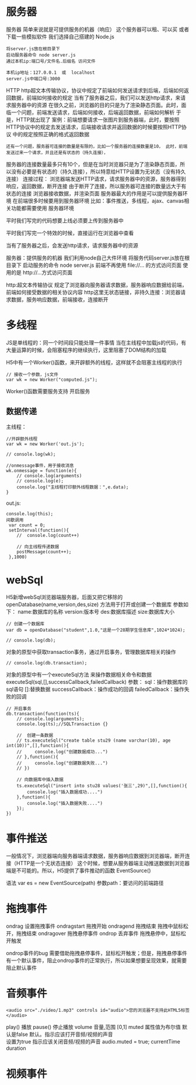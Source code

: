 # 服务器
服务器
    简单来说就是可提供服务的机器（响应）
    这个服务器可以租、可以买 或者 下载一些模拟软件
    我们选择自己搭建的 Node.js

    将server.js放在根目录下
    启动服务器命令 node server.js
    通过本机ip:端口号/文件名.后缀名 访问文件

    本机ip地址：127.0.0.1  或  localhost
    server.js中端口号:3000

HTTP
    http超文本传输协议，协议中规定了前端如何发送请求到后端，后端如何返回数据，前端如何接收的规定
    当有了服务器之后，我们可以发送http请求，来请求服务器中的资源
    在很久之前，浏览器的目的只是为了渲染静态页面。此时，面临一个问题，前端发送请求，后端如何接收，后端返回数据，前端如何解析
    于是，HTTP就出现了
    案例：前端想要请求一张图片到服务器端，此时，要按照HTTP协议中的规定去发送请求，后端接收请求并返回数据的时候要按照HTTP协议
         中的规定按照正确的格式返回数据

    还有一个问题，服务器可连接的数量是有限的，比如一个服务器的连接数量是10， 此时，前端发送过来一个请求，并且还是有状态的（持久连接），
服务器的连接数量最多只有10个，但是在当时浏览器只是为了渲染静态页面，所以没有必要是有状态的（持久连接），所以特意给HTTP设置为无状态（没有持久连接）
    连接过程：
        浏览器端发送HTTP请求，请求服务器中的资源，服务器得到响应，返回数据，断开连接
        由于断开了连接，所以服务器可连接的数量远大于有状态的连接
        浏览器接收数据，并渲染页面
        服务器最大的作用是可以提供服务器环境
        在前端很多时候要用到服务器环境
        比如：事件推送，多线程，ajax、canvas相关功能都需要使用 服务器环境

平时我们写完的代码想要上线必须要上传到服务器中

平时我们写完一个特效的时候，直接运行在浏览器中查看

当有了服务器之后，会发送http请求，请求服务器中的资源

服务器：提供服务的机器
我们利用node自己大件环境
将服务代码server.js放在根目录下
启动服务的命令  node server.js
前端不再使用 file://... 的方式访问页面
使用的是 http://...方式访问页面

http:超文本传输协议 规定了浏览器向服务器请求数据，服务器响应数据给前端，前端如何接受数据的相关协议内容
http这里无状态链接，非持久连接：浏览器请求数据，服务响应数据，前端接收，连接断开

# 多线程
JS是单线程的：同一个时间段只能处理一件事情
当在主线程中加载js的代码，有大量运算的时候，会阻塞程序的继续执行，这里阻塞了DOM结构的加载

H5中有一个Worker()函数，来开辟额外的线程，这样就不会阻塞主线程的执行
```
// 接收一个参数，js文件
var wk = new Worker("computed.js");
```
Worker()函数需要服务支持  开启服务
## 数据传递
主线程：
```
//开辟额外线程
var wk = new Worker('out.js');

// console.log(wk);

//onmessage事件，用于接收消息
wk.onmessage = function(e){
    // console.log(arguments)
    // console.log(e);
    console.log("主线程打印额外线程数据：",e.data);
}
```
out.js:
```
console.log(this);
间歇调用
 var count = 0;
 setInterval(function(){
    //  console.log(count++)

    // 向主线程传递数据
    postMessage(count++);
 },1000)
```

# webSql
H5新增webSql浏览器端服务器，后面又把它移除的
openDatabase(name,version,des,size)  方法用于打开或创建一个数据库
参数如下：
    name:数据库的名称
    version:版本号
    des:数据库描述
    size:数据库大小
```
// 创建一个数据库
var db = openDatabase("student",1.0,"这是一个28期学生信息库",1024*1024);

// console.log(db);
```

对象的原型中获取transaction事务，通过开启事务，管理数据库相关的操作
```
// console.log(db.transaction);
```

对象的原型中有一个executeSql方法 来操作数据相关命令和数据
executeSql(sql,[],successCallback,failedCallback)
参数：
     sql：操作数据库的sql语句
     []:替换数据
     successCallback：操作成功的回调
     failedCallback：操作失败的回调
```
// 开启事务
db.transaction(function(ts){
    // console.log(arguments);
    console.log(ts);//SQLTransaction {}

    //  创建一条数据
    // ts.executeSql("create table stu29 (name varchar(10), age int(10))",[],function(){
    //     console.log("创建数据成功...")
    // },function(){
    //     console.log("创建数据失败...")
    // })

    // 向数据库中插入数据
    ts.executeSql("insert into stu28 values('张三',29)",[],function(){
        console.log("插入数据成功....")
    },function(){
        console.log("插入数据失败....")
    });
})
```

# 事件推送
一般情况下，浏览器端向服务器端请求数据，服务器响应数据到浏览器端，断开连接（HTTP是一个无状态连接）
这个时候，想要从服务器端主动推送数据到浏览器端是不可能的。所以，H5提供了事件推动的函数 EventSource()

语法 var es = new EventSource(path)
    参数path：要访问的前端路径

# 拖拽事件
ondrag          设置拖拽事件
ondragstart     拖拽开始
ondragend       拖拽结束  拖拽中鼠标松开，拖拽结束
ondragover      拖拽悬停事件
ondrop          丢弃事件 拖拽悬停中，鼠标松开触发

ondrop事件的bug
    需要借助拖拽悬停事件，鼠标松开触发；但是，拖拽悬停事件有一个默认事件，阻止ondrop事件的正常执行，所以如果想要呈现效果，就需要阻止默认事件

# 音频事件
```
<audio src="./video/1.mp3" controls id="audio">您的浏览器不支持此HTML5标签</audio>
```
play()      播放
pause()     停止播放
volume      音量,范围 [0,1]
muted 属性值为布尔值
    默认是false 默认。指示应该打开音频/视频的声音   
    设置为true 指示应该关闭音频/视频的声音
    audio.muted = true;
currentTime
duration

# 视频事件
